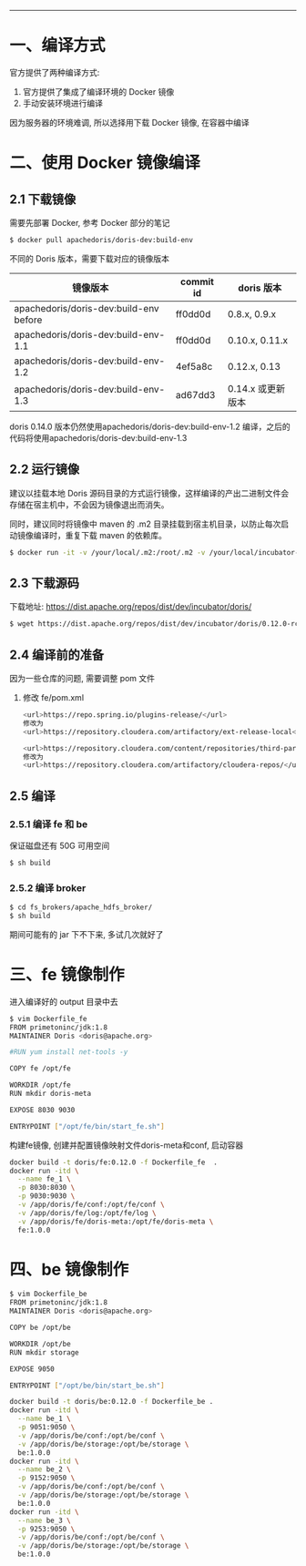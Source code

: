 






---
# 一、编译方式
官方提供了两种编译方式:
1. 官方提供了集成了编译环境的 Docker 镜像
2. 手动安装环境进行编译

因为服务器的环境难调, 所以选择用下载 Docker 镜像, 在容器中编译

# 二、使用 Docker 镜像编译
## 2.1 下载镜像
需要先部署 Docker, 参考 Docker 部分的笔记
```bash
$ docker pull apachedoris/doris-dev:build-env
```
不同的 Doris 版本，需要下载对应的镜像版本


| 镜像版本   | commit id  | doris 版本  |
| ------ | ------------ |------------ |
apachedoris/doris-dev:build-env	before | ff0dd0d | 0.8.x, 0.9.x
apachedoris/doris-dev:build-env-1.1	|ff0dd0d	|0.10.x, 0.11.x
apachedoris/doris-dev:build-env-1.2|4ef5a8c|0.12.x, 0.13
apachedoris/doris-dev:build-env-1.3|	ad67dd3|	0.14.x 或更新版本

doris 0.14.0 版本仍然使用apachedoris/doris-dev:build-env-1.2 编译，之后的代码将使用apachedoris/doris-dev:build-env-1.3

## 2.2 运行镜像
建议以挂载本地 Doris 源码目录的方式运行镜像，这样编译的产出二进制文件会存储在宿主机中，不会因为镜像退出而消失。

同时，建议同时将镜像中 maven 的 .m2 目录挂载到宿主机目录，以防止每次启动镜像编译时，重复下载 maven 的依赖库。
```bash
$ docker run -it -v /your/local/.m2:/root/.m2 -v /your/local/incubator-doris-DORIS-0.12.0-release/:/root/incubator-doris-DORIS-0.12.0-release/ apachedoris/doris-dev:build-env
```

## 2.3 下载源码
下载地址: https://dist.apache.org/repos/dist/dev/incubator/doris/
```bash
$ wget https://dist.apache.org/repos/dist/dev/incubator/doris/0.12.0-rc01/apache-doris-0.12.0-incubating-src.tar.gz
```

## 2.4 编译前的准备
因为一些仓库的问题, 需要调整 pom 文件

1. 修改 fe/pom.xml
    ```bash
    <url>https://repo.spring.io/plugins-release/</url>
    修改为
    <url>https://repository.cloudera.com/artifactory/ext-release-local</url>
    
    <url>https://repository.cloudera.com/content/repositories/third-party/</url>
    修改为
    <url>https://repository.cloudera.com/artifactory/cloudera-repos/</url>
    ```

## 2.5 编译 
### 2.5.1 编译 fe 和 be
保证磁盘还有 50G 可用空间
```bash
$ sh build
```
### 2.5.2 编译 broker
```bash
$ cd fs_brokers/apache_hdfs_broker/
$ sh build
```

期间可能有的 jar 下不下来, 多试几次就好了

# 三、fe 镜像制作
进入编译好的 output 目录中去
```bash
$ vim Dockerfile_fe
FROM primetoninc/jdk:1.8
MAINTAINER Doris <doris@apache.org>

#RUN yum install net-tools -y

COPY fe /opt/fe

WORKDIR /opt/fe
RUN mkdir doris-meta

EXPOSE 8030 9030

ENTRYPOINT ["/opt/fe/bin/start_fe.sh"]
```
构建fe镜像, 创建并配置镜像映射文件doris-meta和conf, 启动容器
```bash
docker build -t doris/fe:0.12.0 -f Dockerfile_fe  .
docker run -itd \
  --name fe_1 \
  -p 8030:8030 \
  -p 9030:9030 \
  -v /app/doris/fe/conf:/opt/fe/conf \
  -v /app/doris/fe/log:/opt/fe/log \
  -v /app/doris/fe/doris-meta:/opt/fe/doris-meta \
  fe:1.0.0
```

# 四、be 镜像制作
```bash
$ vim Dockerfile_be
FROM primetoninc/jdk:1.8
MAINTAINER Doris <doris@apache.org>

COPY be /opt/be

WORKDIR /opt/be
RUN mkdir storage

EXPOSE 9050

ENTRYPOINT ["/opt/be/bin/start_be.sh"]
```

```bash
docker build -t doris/be:0.12.0 -f Dockerfile_be .
docker run -itd \
  --name be_1 \
  -p 9051:9050 \
  -v /app/doris/be/conf:/opt/be/conf \
  -v /app/doris/be/storage:/opt/be/storage \
  be:1.0.0
docker run -itd \
  --name be_2 \
  -p 9152:9050 \
  -v /app/doris/be/conf:/opt/be/conf \
  -v /app/doris/be/storage:/opt/be/storage \
  be:1.0.0
docker run -itd \
  --name be_3 \
  -p 9253:9050 \
  -v /app/doris/be/conf:/opt/be/conf \
  -v /app/doris/be/storage:/opt/be/storage \
  be:1.0.0
```